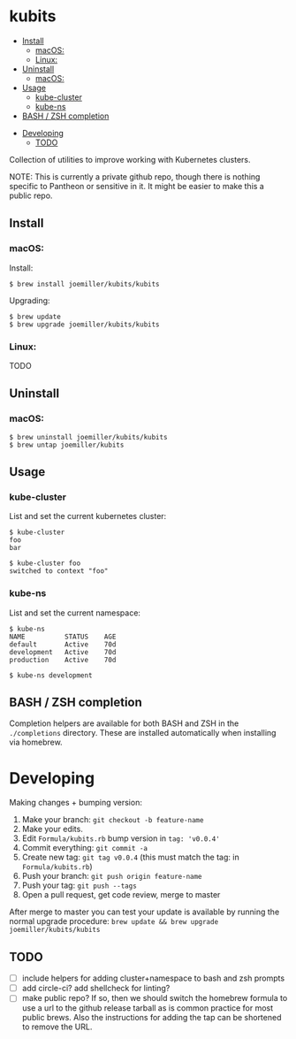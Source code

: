 kubits
======

<!-- toc -->

  * [Install](#install)
    + [macOS:](#macos)
    + [Linux:](#linux)
  * [Uninstall](#uninstall)
    + [macOS:](#macos-1)
  * [Usage](#usage)
    + [kube-cluster](#kube-cluster)
    + [kube-ns](#kube-ns)
  * [BASH / ZSH completion](#bash--zsh-completion)
- [Developing](#developing)
  * [TODO](#todo)

<!-- tocstop -->

Collection of utilities to improve working with Kubernetes clusters.

NOTE: This is currently a private github repo, though there is nothing specific
to Pantheon or sensitive in it. It might be easier to make this a public repo.

Install
-------

### macOS:

Install:

    $ brew install joemiller/kubits/kubits

Upgrading:

    $ brew update
    $ brew upgrade joemiller/kubits/kubits

### Linux:

TODO

Uninstall
---------

### macOS:

    $ brew uninstall joemiller/kubits/kubits
    $ brew untap joemiller/kubits

Usage
-----

### kube-cluster

List and set the current kubernetes cluster:

    $ kube-cluster
    foo
    bar

    $ kube-cluster foo
    switched to context "foo"

### kube-ns

List and set the current namespace:

    $ kube-ns
    NAME          STATUS    AGE
    default       Active    70d
    development   Active    70d
    production    Active    70d

    $ kube-ns development

BASH / ZSH completion
---------------------

Completion helpers are available for both BASH and ZSH in the `./completions` directory.
These are installed automatically when installing via homebrew.

Developing
==========

Making changes + bumping version:

1. Make your branch: `git checkout -b feature-name`
2. Make your edits.
3. Edit `Formula/kubits.rb` bump version in `tag: 'v0.0.4'`
5. Commit everything: `git commit -a`
5. Create new tag: `git tag v0.0.4` (this must match the tag: in `Formula/kubits.rb`)
6. Push your branch: `git push origin feature-name`
7. Push your tag: `git push --tags`
8. Open a pull request, get code review, merge to master

After merge to master you can test your update is available by running the
normal upgrade procedure: `brew update && brew upgrade joemiller/kubits/kubits`

TODO
----

- [ ] include helpers for adding cluster+namespace to bash and zsh prompts
- [ ] add circle-ci? add shellcheck for linting?
- [ ] make public repo? If so, then we should switch the homebrew formula to use
      a url to the github release tarball as is common practice for most public
      brews. Also the instructions for adding the tap can be shortened to remove the URL.
